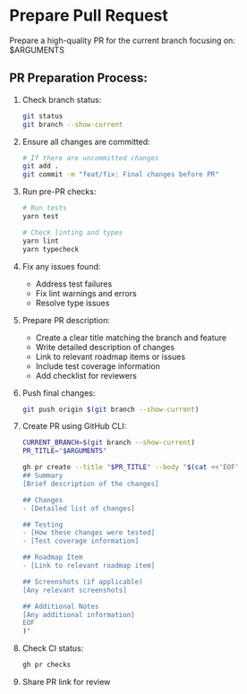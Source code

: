 <!-- .claude/commands/prepare-pr.md -->
# Prepare Pull Request

Prepare a high-quality PR for the current branch focusing on: $ARGUMENTS

## PR Preparation Process:

1. Check branch status:
   ```bash
   git status
   git branch --show-current
   ```

2. Ensure all changes are committed:
   ```bash
   # If there are uncommitted changes
   git add .
   git commit -m "feat/fix: Final changes before PR"
   ```

3. Run pre-PR checks:
   ```bash
   # Run tests
   yarn test
   
   # Check linting and types
   yarn lint
   yarn typecheck
   ```

4. Fix any issues found:
   - Address test failures
   - Fix lint warnings and errors
   - Resolve type issues

5. Prepare PR description:
   - Create a clear title matching the branch and feature
   - Write detailed description of changes
   - Link to relevant roadmap items or issues
   - Include test coverage information
   - Add checklist for reviewers

6. Push final changes:
   ```bash
   git push origin $(git branch --show-current)
   ```

7. Create PR using GitHub CLI:
   ```bash
   CURRENT_BRANCH=$(git branch --show-current)
   PR_TITLE="$ARGUMENTS"
   
   gh pr create --title "$PR_TITLE" --body "$(cat <<'EOF'
   ## Summary
   [Brief description of the changes]
   
   ## Changes
   - [Detailed list of changes]
   
   ## Testing
   - [How these changes were tested]
   - [Test coverage information]
   
   ## Roadmap Item
   - [Link to relevant roadmap item]
   
   ## Screenshots (if applicable)
   [Any relevant screenshots]
   
   ## Additional Notes
   [Any additional information]
   EOF
   )"
   ```

8. Check CI status:
   ```bash
   gh pr checks
   ```

9. Share PR link for review